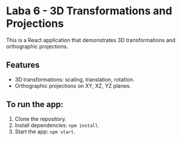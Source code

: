 # Laba 6 - 3D Transformations and Projections

This is a React application that demonstrates 3D transformations and orthographic projections.

## Features
- 3D transformations: scaling, translation, rotation.
- Orthographic projections on XY, XZ, YZ planes.

## To run the app:
1. Clone the repository.
2. Install dependencies: `npm install`.
3. Start the app: `npm start`.
